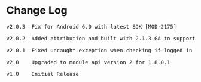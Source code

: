 # Change Log
<pre>
v2.0.3  Fix for Android 6.0 with latest SDK [MOD-2175]

v2.0.2	Added attribution and built with 2.1.3.GA to support x86 devices [MOD-1087][MOD-1104]
	
v2.0.1	Fixed uncaught exception when checking if logged in or not [MOD-631]

v2.0	Upgraded to module api version 2 for 1.8.0.1

v1.0    Initial Release
